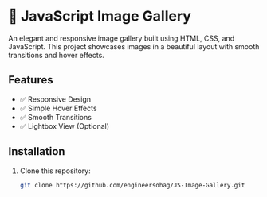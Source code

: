 # 📸 JavaScript Image Gallery

An elegant and responsive image gallery built using HTML, CSS, and JavaScript. This project showcases images in a beautiful layout with smooth transitions and hover effects.

## Features
- ✅ Responsive Design
- ✅ Simple Hover Effects
- ✅ Smooth Transitions
- ✅ Lightbox View (Optional)

## Installation
1. Clone this repository:
   ```bash
   git clone https://github.com/engineersohag/JS-Image-Gallery.git
